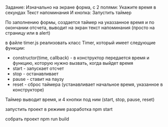 Задание:
Изначально на экране форма, с 2 полями:
Укажите время в секундах
Текст напоминания
И кнопка:
Запустить таймер

По заполнению формы, создается таймер на указзанное время и по окончании отсчета, выводит на экран текст напоминания (просто на страницу или в alert)

в файле timer.js реализовать класс Timer, который имеет следующие функции:
- constructor(time, callback) - в конструктор передается время и функцию, которую нужно вызвать, когда выйдет время
- start - запускает отсчет
- stop - останавливает
- pause - ставит на паузу
- reset - сброс таймера (устанавливает начальное время, указанное в конструкторе)

Таймер выводит время, и 4 кнопки под ним (start, stop, pause, reset)

запустить проект в режиме разработка
npm start

собрать проект
npm run build
